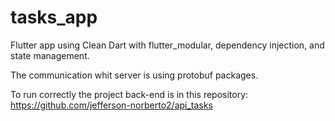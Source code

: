 # tasks_app
Flutter app using Clean Dart with flutter_modular, dependency injection, and state management.

The communication whit server is using protobuf packages.

To run correctly the project back-end is in this repository: https://github.com/jefferson-norberto2/api_tasks
